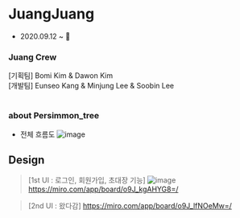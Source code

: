# JuangJuang
- 2020.09.12 ~ 🧡<br>

### Juang Crew 
  [기획팀]
    Bomi Kim & Dawon Kim<br>
  [개발팀]
    Eunseo Kang & Minjung Lee & Soobin Lee<br><br>


### about Persimmon_tree
  - 전체 흐름도 
  ![image](https://user-images.githubusercontent.com/62278377/99142290-f9a19c00-2696-11eb-9130-2bb7fc8e8e1d.png)

## Design
>[1st UI : 로그인, 회원가입, 초대장 기능]
![image](https://user-images.githubusercontent.com/62278377/99136278-5c7b3f00-2667-11eb-928f-7f03be28944e.png)
https://miro.com/app/board/o9J_kgAHYG8=/

>[2nd UI : 왔다감]
https://miro.com/app/board/o9J_lfNOeMw=/
